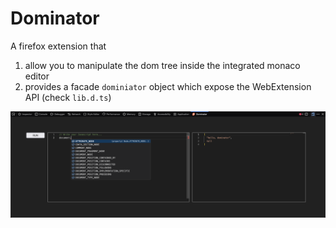 # Dominator

A firefox extension that

1. allow you to manipulate the dom tree inside the integrated monaco editor 
2. provides a facade `dominiator` object which expose the WebExtension API (check `lib.d.ts`)

![image](./img/screenshot.png)
